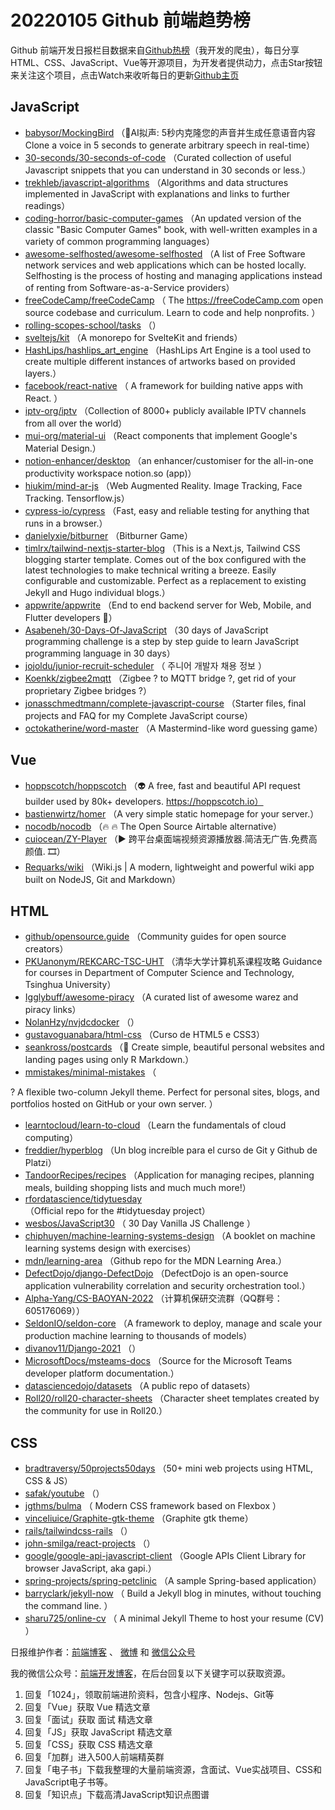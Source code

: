 # 20220105 Github 前端趋势榜

Github 前端开发日报栏目数据来自[Github热榜](http://news.caibaojian.com.cn/)（我开发的爬虫），每日分享HTML、CSS、JavaScript、Vue等开源项目，为开发者提供动力，点击Star按钮来关注这个项目，点击Watch来收听每日的更新[Github主页](https://github.com/kujian/githubTrending)
## JavaScript

* [babysor/MockingBird](https://github.com/babysor/MockingBird) （&#x1f680;AI拟声: 5秒内克隆您的声音并生成任意语音内容 Clone a voice in 5 seconds to generate arbitrary speech in real-time）
* [30-seconds/30-seconds-of-code](https://github.com/30-seconds/30-seconds-of-code) （Curated collection of useful Javascript snippets that you can understand in 30 seconds or less.）
* [trekhleb/javascript-algorithms](https://github.com/trekhleb/javascript-algorithms) （Algorithms and data structures implemented in JavaScript with explanations and links to further readings）
* [coding-horror/basic-computer-games](https://github.com/coding-horror/basic-computer-games) （An updated version of the classic "Basic Computer Games" book, with well-written examples in a variety of common programming languages）
* [awesome-selfhosted/awesome-selfhosted](https://github.com/awesome-selfhosted/awesome-selfhosted) （A list of Free Software network services and web applications which can be hosted locally. Selfhosting is the process of hosting and managing applications instead of renting from Software-as-a-Service providers）
* [freeCodeCamp/freeCodeCamp](https://github.com/freeCodeCamp/freeCodeCamp) （
        The <a href="https://freeCodeCamp.com">https://freeCodeCamp.com</a> open source codebase and curriculum. Learn to code and help nonprofits.
      ）
* [rolling-scopes-school/tasks](https://github.com/rolling-scopes-school/tasks) （）
* [sveltejs/kit](https://github.com/sveltejs/kit) （A monorepo for SvelteKit and friends）
* [HashLips/hashlips_art_engine](https://github.com/HashLips/hashlips_art_engine) （HashLips Art Engine is a tool used to create multiple different instances of artworks based on provided layers.）
* [facebook/react-native](https://github.com/facebook/react) （
        A framework for building native apps with React.
      ）
* [iptv-org/iptv](https://github.com/iptv-org/iptv) （Collection of 8000+ publicly available IPTV channels from all over the world）
* [mui-org/material-ui](https://github.com/mui-org/material-ui) （React components that implement Google's Material Design.）
* [notion-enhancer/desktop](https://github.com/notion-enhancer/desktop) （an enhancer/customiser for the all-in-one productivity workspace notion.so (app)）
* [hiukim/mind-ar-js](https://github.com/hiukim/mind-ar-js) （Web Augmented Reality. Image Tracking, Face Tracking. Tensorflow.js）
* [cypress-io/cypress](https://github.com/cypress-io/cypress) （Fast, easy and reliable testing for anything that runs in a browser.）
* [danielyxie/bitburner](https://github.com/danielyxie/bitburner) （Bitburner Game）
* [timlrx/tailwind-nextjs-starter-blog](https://github.com/timlrx/tailwind-nextjs-starter-blog) （This is a Next.js, Tailwind CSS blogging starter template. Comes out of the box configured with the latest technologies to make technical writing a breeze. Easily configurable and customizable. Perfect as a replacement to existing Jekyll and Hugo individual blogs.）
* [appwrite/appwrite](https://github.com/appwrite/appwrite) （End to end backend server for Web, Mobile, and Flutter developers &#x1f680;）
* [Asabeneh/30-Days-Of-JavaScript](https://github.com/Asabeneh/30-Days-Of-JavaScript) （30 days of JavaScript programming challenge is a step by step guide to learn JavaScript programming language in 30 days）
* [jojoldu/junior-recruit-scheduler](https://github.com/jojoldu/junior-recruit-scheduler) （
        주니어 개발자 채용 정보
      ）
* [Koenkk/zigbee2mqtt](https://github.com/Koenkk/zigbee2mqtt) （Zigbee ? to MQTT bridge ?, get rid of your proprietary Zigbee bridges ?）
* [jonasschmedtmann/complete-javascript-course](https://github.com/jonasschmedtmann/complete-javascript-course) （Starter files, final projects and FAQ for my Complete JavaScript course）
* [octokatherine/word-master](https://github.com/octokatherine/word-master) （A Mastermind-like word guessing game）

## Vue

* [hoppscotch/hoppscotch](https://github.com/hoppscotch/hoppscotch) （&#x1f47d; A free, fast and beautiful API request builder used by 80k+ developers. https://hoppscotch.io）
* [bastienwirtz/homer](https://github.com/bastienwirtz/homer) （A very simple static homepage for your server.）
* [nocodb/nocodb](https://github.com/nocodb/nocodb) （&#x1f525; &#x1f525; The Open Source Airtable alternative）
* [cuiocean/ZY-Player](https://github.com/cuiocean/ZY-Player) （&#x25b6;&#xfe0f; 跨平台桌面端视频资源播放器.简洁无广告.免费高颜值. &#x1f39e;）
* [Requarks/wiki](https://github.com/Requarks/wiki) （Wiki.js | A modern, lightweight and powerful wiki app built on NodeJS, Git and Markdown）

## HTML

* [github/opensource.guide](https://github.com/github/opensource.guide) （Community guides for open source creators）
* [PKUanonym/REKCARC-TSC-UHT](https://github.com/PKUanonym/REKCARC-TSC-UHT) （清华大学计算机系课程攻略 Guidance for courses in Department of Computer Science and Technology, Tsinghua University）
* [Igglybuff/awesome-piracy](https://github.com/Igglybuff/awesome-piracy) （A curated list of awesome warez and piracy links）
* [NolanHzy/nvjdcdocker](https://github.com/NolanHzy/nvjdcdocker) （）
* [gustavoguanabara/html-css](https://github.com/gustavoguanabara/html-css) （Curso de HTML5 e CSS3）
* [seankross/postcards](https://github.com/seankross/postcards) （&#x1f48c; Create simple, beautiful personal websites and landing pages using only R Markdown.）
* [mmistakes/minimal-mistakes](https://github.com/mmistakes/minimal-mistakes) （
        
? A flexible two-column Jekyll theme. Perfect for personal sites, blogs, and portfolios hosted on GitHub or your own server.
      ）
* [learntocloud/learn-to-cloud](https://github.com/learntocloud/learn-to-cloud) （Learn the fundamentals of cloud computing）
* [freddier/hyperblog](https://github.com/freddier/hyperblog) （Un blog increíble para el curso de Git y Github de Platzi）
* [TandoorRecipes/recipes](https://github.com/TandoorRecipes/recipes) （Application for managing recipes, planning meals, building shopping lists and much much more!）
* [rfordatascience/tidytuesday](https://github.com/rfordatascience/tidytuesday) （Official repo for the #tidytuesday project）
* [wesbos/JavaScript30](https://github.com/wesbos/JavaScript30) （
        30 Day Vanilla JS Challenge
      ）
* [chiphuyen/machine-learning-systems-design](https://github.com/chiphuyen/machine-learning-systems-design) （A booklet on machine learning systems design with exercises）
* [mdn/learning-area](https://github.com/mdn/learning-area) （Github repo for the MDN Learning Area.）
* [DefectDojo/django-DefectDojo](https://github.com/DefectDojo/django-DefectDojo) （DefectDojo is an open-source application vulnerability correlation and security orchestration tool.）
* [Alpha-Yang/CS-BAOYAN-2022](https://github.com/Alpha-Yang/CS-BAOYAN-2022) （计算机保研交流群（QQ群号：605176069））
* [SeldonIO/seldon-core](https://github.com/SeldonIO/seldon-core) （A framework to deploy, manage and scale your production machine learning to thousands of models）
* [divanov11/Django-2021](https://github.com/divanov11/Django-2021) （）
* [MicrosoftDocs/msteams-docs](https://github.com/MicrosoftDocs/msteams-docs) （Source for the Microsoft Teams developer platform documentation.）
* [datasciencedojo/datasets](https://github.com/datasciencedojo/datasets) （A public repo of datasets）
* [Roll20/roll20-character-sheets](https://github.com/Roll20/roll20-character-sheets) （Character sheet templates created by the community for use in Roll20.）

## CSS

* [bradtraversy/50projects50days](https://github.com/bradtraversy/50projects50days) （50+ mini web projects using HTML, CSS &amp; JS）
* [safak/youtube](https://github.com/safak/youtube) （）
* [jgthms/bulma](https://github.com/jgthms/bulma) （
        Modern CSS framework based on Flexbox
      ）
* [vinceliuice/Graphite-gtk-theme](https://github.com/vinceliuice/Graphite-gtk-theme) （Graphite gtk theme）
* [rails/tailwindcss-rails](https://github.com/rails/tailwindcss-rails) （）
* [john-smilga/react-projects](https://github.com/john-smilga/react-projects) （）
* [google/google-api-javascript-client](https://github.com/google/google-api-javascript-client) （Google APIs Client Library for browser JavaScript, aka gapi.）
* [spring-projects/spring-petclinic](https://github.com/spring-projects/spring-petclinic) （A sample Spring-based application）
* [barryclark/jekyll-now](https://github.com/barryclark/jekyll-now) （
        Build a Jekyll blog in minutes, without touching the command line.
      ）
* [sharu725/online-cv](https://github.com/sharu725/online-cv) （
        A minimal Jekyll Theme to host your resume (CV)
      ）


日报维护作者：[前端博客](http://caibaojian.com.cn/) 、 [微博](http://weibo.com/kujian) 和 [微信公众号](https://open.weixin.qq.com/qr/code?username=caibaojian_com)

我的微信公众号：[前端开发博客](https://open.weixin.qq.com/qr/code?username=caibaojian_com)，在后台回复以下关键字可以获取资源。

1. 回复「1024」，领取前端进阶资料，包含小程序、Nodejs、Git等
2. 回复「Vue」获取 Vue 精选文章
3. 回复「面试」获取 面试 精选文章
4. 回复「JS」获取 JavaScript 精选文章
5. 回复「CSS」获取 CSS 精选文章
6. 回复「加群」进入500人前端精英群
7. 回复「电子书」下载我整理的大量前端资源，含面试、Vue实战项目、CSS和JavaScript电子书等。
8. 回复「知识点」下载高清JavaScript知识点图谱